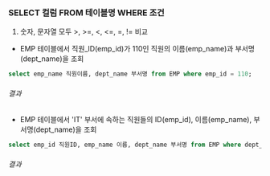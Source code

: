 

### SELECT 컬럼 FROM 테이블명 WHERE 조건  
1. 숫자, 문자열 모두 >, >=, <, <=, =, != 비교

- EMP 테이블에서 직원_ID(emp_id)가 110인 직원의 이름(emp_name)과 부서명(dept_name)을 조회

```sql
select emp_name 직원이름, dept_name 부서명 from EMP where emp_id = 110;

```

###### 결과


- EMP 테이블에서 'IT' 부서에 속하는 직원들의 ID(emp_id), 이름(emp_name), 부서명(dept_name)을 조회

```sql
select emp_id 직원ID, emp_name 이름, dept_name 부서명 from EMP where dept_name = 'IT';
```

###### 결과

